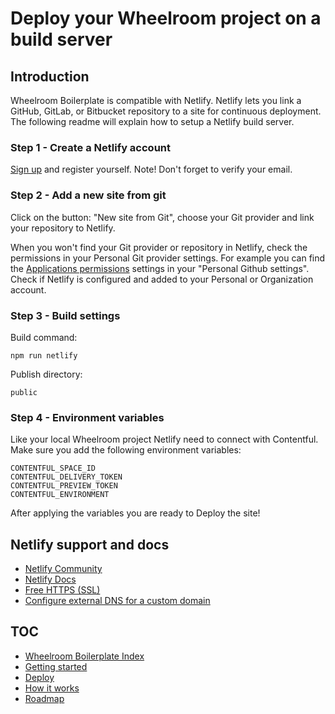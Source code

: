 # Deploy your Wheelroom project on a build server

## Introduction

Wheelroom Boilerplate is compatible with Netlify. Netlify lets you link a GitHub,
GitLab, or Bitbucket repository to a site for continuous deployment. The
following readme will explain how to setup a Netlify build server.

### Step 1 - Create a Netlify account

[Sign up](https://app.netlify.com/signup) and register yourself. Note! Don't
forget to verify your email.

### Step 2 - Add a new site from git

Click on the button: "New site from Git", choose your Git provider and link your
repository to Netlify.

When you won't find your Git provider or repository in Netlify, check the
permissions in your Personal Git provider settings. For example you can find the
[Applications
permissions](https://help.github.com/en/github/getting-started-with-github/access-permissions-on-github)
settings in your "Personal Github settings". Check if Netlify is configured and
added to your Personal or Organization account.

### Step 3 - Build settings

Build command: 
```
npm run netlify
```

Publish directory: 
```
public
```

### Step 4 - Environment variables

Like your local Wheelroom project Netlify need to connect with Contentful. Make 
sure you add the following environment variables:
```
CONTENTFUL_SPACE_ID
CONTENTFUL_DELIVERY_TOKEN
CONTENTFUL_PREVIEW_TOKEN
CONTENTFUL_ENVIRONMENT
```
After applying the variables you are ready to Deploy the site!

## Netlify support and docs
- [Netlify Community](https://community.netlify.com/)
- [Netlify Docs](https://docs.netlify.com/)
- [Free HTTPS (SSL)](https://docs.netlify.com/domains-https/https-ssl/)
- [Configure external DNS for a custom
  domain](https://docs.netlify.com/domains-https/custom-domains/configure-external-dns//)

## TOC

- [Wheelroom Boilerplate Index](../README.md)
- [Getting started](./getting-started.md)
- [Deploy](./deploy-wheelroom-project.md)
- [How it works](./how-it-works.md)
- [Roadmap](./roadmap.md)
